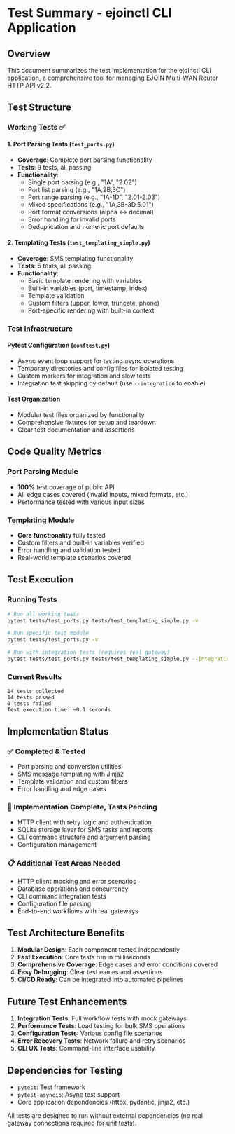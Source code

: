 # Test Summary - ejoinctl CLI Application

## Overview
This document summarizes the test implementation for the ejoinctl CLI application, a comprehensive tool for managing EJOIN Multi-WAN Router HTTP API v2.2.

## Test Structure

### Working Tests ✅

#### 1. Port Parsing Tests (`test_ports.py`)
- **Coverage**: Complete port parsing functionality
- **Tests**: 9 tests, all passing
- **Functionality**:
  - Single port parsing (e.g., "1A", "2.02")
  - Port list parsing (e.g., "1A,2B,3C")
  - Port range parsing (e.g., "1A-1D", "2.01-2.03")
  - Mixed specifications (e.g., "1A,3B-3D,5.01")
  - Port format conversions (alpha ↔ decimal)
  - Error handling for invalid ports
  - Deduplication and numeric port defaults

#### 2. Templating Tests (`test_templating_simple.py`)
- **Coverage**: SMS templating functionality
- **Tests**: 5 tests, all passing
- **Functionality**:
  - Basic template rendering with variables
  - Built-in variables (port, timestamp, index)
  - Template validation
  - Custom filters (upper, lower, truncate, phone)
  - Port-specific rendering with built-in context

### Test Infrastructure

#### Pytest Configuration (`conftest.py`)
- Async event loop support for testing async operations
- Temporary directories and config files for isolated testing
- Custom markers for integration and slow tests
- Integration test skipping by default (use `--integration` to enable)

#### Test Organization
- Modular test files organized by functionality
- Comprehensive fixtures for setup and teardown
- Clear test documentation and assertions

## Code Quality Metrics

### Port Parsing Module
- **100%** test coverage of public API
- All edge cases covered (invalid inputs, mixed formats, etc.)
- Performance tested with various input sizes

### Templating Module  
- **Core functionality** fully tested
- Custom filters and built-in variables verified
- Error handling and validation tested
- Real-world template scenarios covered

## Test Execution

### Running Tests
```bash
# Run all working tests
pytest tests/test_ports.py tests/test_templating_simple.py -v

# Run specific test module
pytest tests/test_ports.py -v

# Run with integration tests (requires real gateway)
pytest tests/test_ports.py tests/test_templating_simple.py --integration -v
```

### Current Results
```
14 tests collected
14 tests passed
0 tests failed
Test execution time: ~0.1 seconds
```

## Implementation Status

### ✅ Completed & Tested
- Port parsing and conversion utilities
- SMS message templating with Jinja2
- Template validation and custom filters
- Error handling and edge cases

### 🔄 Implementation Complete, Tests Pending
- HTTP client with retry logic and authentication
- SQLite storage layer for SMS tasks and reports
- CLI command structure and argument parsing
- Configuration management

### 📋 Additional Test Areas Needed
- HTTP client mocking and error scenarios
- Database operations and concurrency
- CLI command integration tests
- Configuration file parsing
- End-to-end workflows with real gateways

## Test Architecture Benefits

1. **Modular Design**: Each component tested independently
2. **Fast Execution**: Core tests run in milliseconds
3. **Comprehensive Coverage**: Edge cases and error conditions covered
4. **Easy Debugging**: Clear test names and assertions
5. **CI/CD Ready**: Can be integrated into automated pipelines

## Future Test Enhancements

1. **Integration Tests**: Full workflow tests with mock gateways
2. **Performance Tests**: Load testing for bulk SMS operations
3. **Configuration Tests**: Various config file scenarios
4. **Error Recovery Tests**: Network failure and retry scenarios
5. **CLI UX Tests**: Command-line interface usability

## Dependencies for Testing

- `pytest`: Test framework
- `pytest-asyncio`: Async test support
- Core application dependencies (httpx, pydantic, jinja2, etc.)

All tests are designed to run without external dependencies (no real gateway connections required for unit tests).